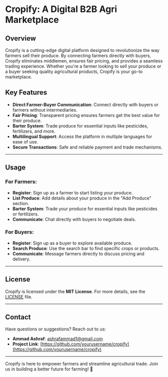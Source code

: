 # Cropify: A Digital B2B Agri Marketplace

## Overview
Cropify is a cutting-edge digital platform designed to revolutionize the way farmers sell their produce. By connecting farmers directly with buyers, Cropify eliminates middlemen, ensures fair pricing, and provides a seamless trading experience. Whether you're a farmer looking to sell your produce or a buyer seeking quality agricultural products, Cropify is your go-to marketplace.

## Key Features
- **Direct Farmer-Buyer Communication**: Connect directly with buyers or farmers without intermediaries.
- **Fair Pricing**: Transparent pricing ensures farmers get the best value for their produce.
- **Barter System**: Trade produce for essential inputs like pesticides, fertilizers, and more.
- **Multilingual Support**: Access the platform in multiple languages for ease of use.
- **Secure Transactions**: Safe and reliable payment and trade mechanisms.

---

## Usage
### For Farmers:
- **Register**: Sign up as a farmer to start listing your produce.
- **List Produce**: Add details about your produce in the "Add Produce" section.
- **Barter System**: Trade your produce for essential inputs like pesticides or fertilizers.
- **Communicate**: Chat directly with buyers to negotiate deals.

### For Buyers:
- **Register**: Sign up as a buyer to explore available produce.
- **Search Produce**: Use the search bar to find specific crops or products.
- **Communicate**: Message farmers directly to discuss pricing and delivery.

---

## License
Cropify is licensed under the **MIT License**. For more details, see the [LICENSE](LICENSE) file.

---

## Contact
Have questions or suggestions? Reach out to us:
- **Ammad Ashraf**: [ashrafammad1@gmail.com](mailto:your.email@example.com)
- **Project Link**: [https://github.com/yourusername/cropify](https://github.com/yourusername/cropify)

---

Cropify is here to empower farmers and streamline agricultural trade. Join us in building a better future for farming! 🌱
